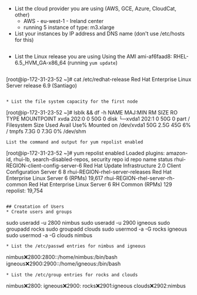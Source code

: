 * List the cloud provider you are using (AWS, GCE, Azure, CloudCat, other)
  * AWS - eu-west-1 - Ireland center
  * running 5 instance of type: m3.xlarge
* List your instances by IP address and DNS name (don't use /etc/hosts for this)
  ```

  ```
* List the Linux release you are using
  Using the AMI ami-af6faad8: RHEL-6.5_HVM_GA-x86_64 (running ``yum update``)
  ```
[root@ip-172-31-23-52 ~]# cat /etc/redhat-release
Red Hat Enterprise Linux Server release 6.9 (Santiago)
  ```

* List the file system capacity for the first node
  ```
  [root@ip-172-31-23-52 ~]# lsblk && df -h
  NAME    MAJ:MIN RM SIZE RO TYPE MOUNTPOINT
  xvda    202:0    0  50G  0 disk
  └─xvda1 202:1    0  50G  0 part /
  Filesystem      Size  Used Avail Use% Mounted on
  /dev/xvda1       50G  2.5G   45G   6% /
  tmpfs           7.3G     0  7.3G   0% /dev/shm
  ```
  List the command and output for yum repolist enabled
```
[root@ip-172-31-23-52 ~]# yum repolist enabled
Loaded plugins: amazon-id, rhui-lb, search-disabled-repos, security
repo id                                          repo name                                                                      status
rhui-REGION-client-config-server-6               Red Hat Update Infrastructure 2.0 Client Configuration Server 6                     8
rhui-REGION-rhel-server-releases                 Red Hat Enterprise Linux Server 6 (RPMs)                                       19,617
rhui-REGION-rhel-server-rh-common                Red Hat Enterprise Linux Server 6 RH Common (RPMs)                                129
repolist: 19,754
```

## Creatation of Users
* Create users and groups
```
sudo useradd -u 2800 nimbus
sudo useradd -u 2900 igneous
sudo groupadd rocks
sudo groupadd clouds
sudo usermod -a -G rocks igneous
sudo usermod -a -G clouds nimbus
```
* List the /etc/passwd entries for nimbus and igneous
```
nimbus:x:2800:2800::/home/nimbus:/bin/bash
igneous:x:2900:2900::/home/igneous:/bin/bash
```
* List the /etc/group entries for rocks and clouds
```
nimbus:x:2800:
igneous:x:2900:
rocks:x:2901:igneous
clouds:x:2902:nimbus
```
